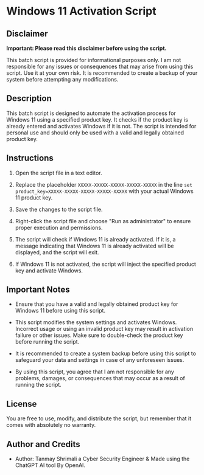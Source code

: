 # Windows 11 Activation Script

## Disclaimer

**Important: Please read this disclaimer before using the script.**

This batch script is provided for informational purposes only. I am not responsible for any issues or consequences that may arise from using this script. Use it at your own risk. It is recommended to create a backup of your system before attempting any modifications.

## Description

This batch script is designed to automate the activation process for Windows 11 using a specified product key. It checks if the product key is already entered and activates Windows if it is not. The script is intended for personal use and should only be used with a valid and legally obtained product key.

## Instructions

1. Open the script file in a text editor.

2. Replace the placeholder `XXXXX-XXXXX-XXXXX-XXXXX-XXXXX` in the line `set product_key=XXXXX-XXXXX-XXXXX-XXXXX-XXXXX` with your actual Windows 11 product key.

3. Save the changes to the script file.

4. Right-click the script file and choose "Run as administrator" to ensure proper execution and permissions.

5. The script will check if Windows 11 is already activated. If it is, a message indicating that Windows 11 is already activated will be displayed, and the script will exit.

6. If Windows 11 is not activated, the script will inject the specified product key and activate Windows.

## Important Notes

- Ensure that you have a valid and legally obtained product key for Windows 11 before using this script.

- This script modifies the system settings and activates Windows. Incorrect usage or using an invalid product key may result in activation failure or other issues. Make sure to double-check the product key before running the script.

- It is recommended to create a system backup before using this script to safeguard your data and settings in case of any unforeseen issues.

- By using this script, you agree that I am not responsible for any problems, damages, or consequences that may occur as a result of running the script.

## License

You are free to use, modify, and distribute the script, but remember that it comes with absolutely no warranty.

## Author and Credits

- Author: Tanmay Shrimali a Cyber Security Engineer & Made using the ChatGPT AI tool By OpenAI.

